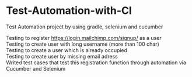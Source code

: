 # Test-Automation-with-CI
Test Automation project by using gradle, selenium and cucumber

Testing to register https://login.mailchimp.com/signup/ as a user<br />
Testing to create user with long username (more than 100 char)<br />
Testing to create a user which is already occupied<br />
Testing to create user by missing email adress<br />
Writed test cases that test this registration function through automation via Cucumber and Selenium


